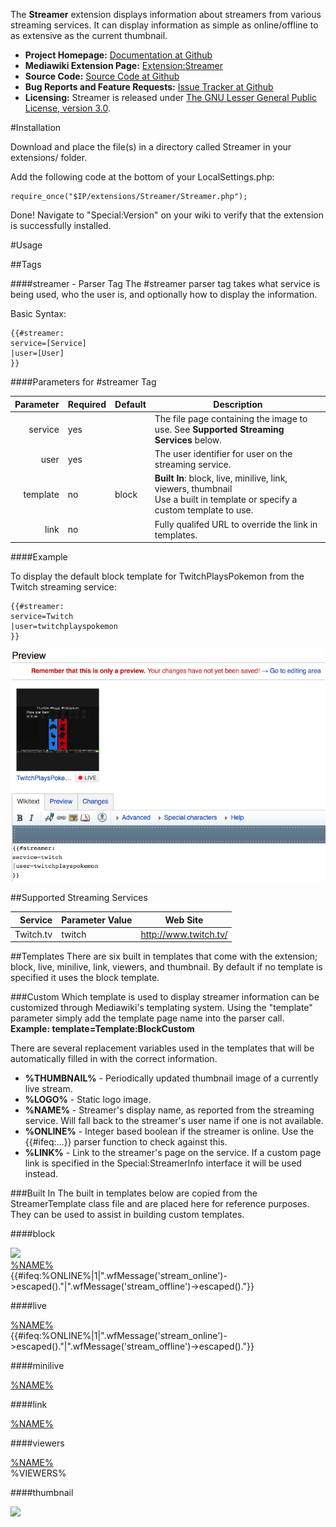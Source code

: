 The **Streamer** extension displays information about streamers from various streaming services.  It can display information as simple as online/offline to as extensive as the current thumbnail.

* **Project Homepage:** [Documentation at Github](https://github.com/CurseStaff/Streamer)
* **Mediawiki Extension Page:** [Extension:Streamer](https://www.mediawiki.org/wiki/Extension:Streamer)
* **Source Code:** [Source Code at Github](https://github.com/CurseStaff/Streamer)
* **Bug Reports and Feature Requests:** [Issue Tracker at Github](https://github.com/CurseStaff/Streamer/issues)
* **Licensing:** Streamer is released under [The GNU Lesser General Public License, version 3.0](http://opensource.org/licenses/lgpl-3.0.html).


#Installation

Download and place the file(s) in a directory called Streamer in your extensions/ folder.

Add the following code at the bottom of your LocalSettings.php:

	require_once("$IP/extensions/Streamer/Streamer.php");

Done! Navigate to "Special:Version" on your wiki to verify that the extension is successfully installed.

#Usage

##Tags

###\#streamer - Parser Tag
The #streamer parser tag takes what service is being used, who the user is, and optionally how to display the information.

Basic Syntax:

	{{#streamer:
	service=[Service]
	|user=[User]
	}}

####Parameters for #streamer Tag

|       Parameter       | Required | Default | Description                                                                                                                     |
|----------------------:|----------|---------|---------------------------------------------------------------------------------------------------------------------------------|
| service               | yes      |         | The file page containing the image to use.  See **Supported Streaming Services** below.                                         |
| user                  | yes      |         | The user identifier for user on the streaming service.                                                                          |
| template              | no       | block   | **Built In**: block, live, minilive, link, viewers, thumbnail <br/>Use a built in template or specify a custom template to use. |
| link                  | no       |         | Fully qualifed URL to override the link in templates.                                                                           |

####Example

To display the default block template for TwitchPlaysPokemon from the Twitch streaming service:

	{{#streamer:
	service=Twitch
	|user=twitchplayspokemon
	}}

![](documentation/TwitchPlaysPokemonExample.png)

##Supported Streaming Services

|  Service  | Parameter Value | Web Site              |
|----------:|-----------------|-----------------------|
| Twitch.tv | twitch          | http://www.twitch.tv/ |


##Templates
There are six built in templates that come with the extension; block, live, minilive, link, viewers, and thumbnail.  By default if no template is specified it uses the block template.

###Custom
Which template is used to display streamer information can be customized through Mediawiki's templating system.  Using the "template" parameter simply add the template page name into the parser call.  **Example: template=Template:BlockCustom**

There are several replacement variables used in the templates that will be automatically filled in with the correct information.

* **%THUMBNAIL%** - Periodically updated thumbnail image of a currently live stream.
* **%LOGO%** - Static logo image.
* **%NAME%** - Streamer's display name, as reported from the streaming service.  Will fall back to the streamer's user name if one is not available.
* **%ONLINE%** - Integer based boolean if the streamer is online.  Use the {{#ifeq:...}} parser function to check against this.
* **%LINK%** - Link to the streamer's page on the service.  If a custom page link is specified in the Special:StreamerInfo interface it will be used instead.

###Built In
The built in templates below are copied from the StreamerTemplate class file and are placed here for reference purposes.  They can be used to assist in building custom templates.

####block
	<div class='stream block'>
		<div class='logo'><img src='{{#if:%THUMBNAIL%|%THUMBNAIL%|%LOGO%}}'/></div>
		<div class='stream_info'>
			<div class='name'><a href='%LINK%'>%NAME%</a></div>
			<div class='online {{#ifeq:%ONLINE%|1|live|offline}}'><div class='dot'></div><div class='text'>{{#ifeq:%ONLINE%|1|".wfMessage('stream_online')->escaped()."|".wfMessage('stream_offline')->escaped()."}}</div></div>
		</div>
	</div>

####live
	<div class='stream live'>
		<div class='stream_info'>
			<div class='name'><a href='%LINK%'>%NAME%</a></div>
			<div class='online {{#ifeq:%ONLINE%|1|live|offline}}'><div class='dot'></div><div class='text'>{{#ifeq:%ONLINE%|1|".wfMessage('stream_online')->escaped()."|".wfMessage('stream_offline')->escaped()."}}</div></div>
		</div>
	</div>

####minilive
	<div class='stream minilive'>
		<div class='stream_info'>
			<div class='name'><a href='%LINK%'>%NAME%</a></div>
			<div class='online {{#ifeq:%ONLINE%|1|live|offline}}'><div class='dot'></div></div>
		</div>
	</div>

####link
	<div class='name'><a href='%LINK%'>%NAME%</a></div>

####viewers
	<div class='stream viewers'>
		<div class='stream_info'>
			<div class='name'><a href='%LINK%'>%NAME%</a></div>
			<div class='online {{#ifeq:%ONLINE%|1|live|offline}}'><div class='dot'></div><div class='text'>%VIEWERS%</div></div>
		</div>
	</div>

####thumbnail
	<div class='stream thumbnail'>
		<div class='logo'><img src='{{#if:%THUMBNAIL%|%THUMBNAIL%|%LOGO%}}'/></div>
	</div>